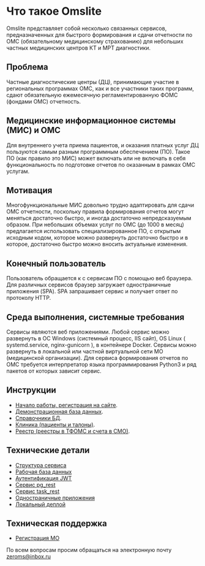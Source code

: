 # Что такое Omslite

Omslite представляет собой несколько связанных сервисов, предназначенных для быстрого
формирования и сдачи отчетности по ОМС (обязательному медицинскому страхованию) для
небольших частных медицинских центров КТ и МРТ диагностики.

## Проблема

Частные диагностические центры (ДЦ), принимающие участие в региональных программах ОМС,
как и все участники таких программ, сдают обязательную ежемесячную регламентированную
ФОМС (фондами ОМС) отчетность.

## Медицинские информационное системы (МИС) и ОМС

Для внутреннего учета приема пациентов, и оказания платных услуг ДЦ пользуются самым разным программным обеспечением (ПО). Такое ПО (как правило это МИС) может включать или не включать
в себя функциональность по подготовке отчетов по оказанным в рамках ОМС услугам.

## Мотивация

Многофункциональные МИС довольно трудно адаптировать для сдачи ОМС отчетности, поскольку
правила формирования отчетов могут меняться достаточно быстро, и иногда достаточно
непредсказуемым образом. При небольших объемах услуг по ОМС (до 1000 в месяц) предлагается
использовать специализированное ПО, с открытым исходным кодом, которое можно развернуть
достаточно быстро и в которое, достаточно быстро можно вносить актуальные изменения.

## Конечный пользователь

Пользователь обращается к с сервисам ПО с помощью веб браузера. Для различных сервисов
браузер загружает одностраничные приложения (SPA). SPA запрашивает сервис и получает ответ
по протоколу HTTP.

## Среда выполнения, системные требования

Сервисы являются веб приложениями. Любой сервис можно развернуть в ОС Windows (системный
процесс, IIS сайт), OS Linux ( systemd.service, nginx-gunicorn ), в контейнере Docker. Сервисы можно развернуть в локальной или частной виртуальной сети МО (медицинской организации).
Для сервиса формирования отчетов по ОМС требуется интерпретатор языка программирования
Python3 и ряд пакетов от которых зависит сервис.

## Инструкции

- [Начало работы, регистрация на сайте](user/omsite.md).
- [Демонстрационная база данных](user/demodb.md).
- [Справочники БД](user/sprav.md).
- [Клиника (пациенты и талоны)](user/clinic.md).
- [Реестр (реестры в ТФОМС и счета в СМО)](user/reestr.md).

## Технические детали

- [Структура сервиса](admin/struct.md)
- [Рабочая база данных](admin/workdb.md)
- [Аутентификация JWT](admin/jwt_auth.md)
- [Сервис pg_rest](admin/pg_rest.md)
- [Сервис task_rest](admin/task_rest.md)
- [Одностраничные приложения](admin/spa.md)
- [Локальный деплой](admin/local_deploy.md)

## Техническая поддержка

- [Регистрация МО](service/mo_register.md)

По всем вопросам просим обращаться на электронную почту <zeroms@inbox.ru>
